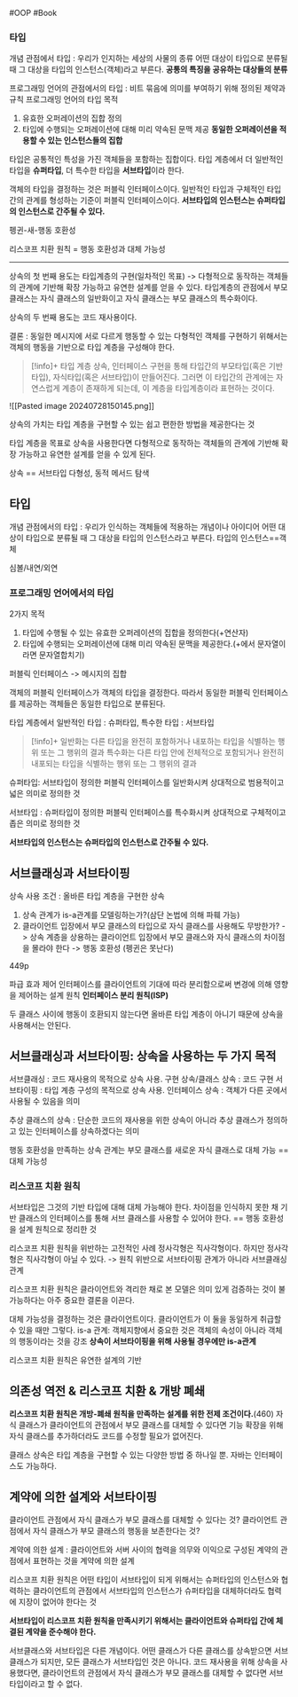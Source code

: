 #OOP #Book

### 타입
개념 관점에서 타입 : 우리가 인지하는 세상의 사물의 종류
어떤 대상이 타입으로 분류될 때 그 대상을 타입의 인스턴스(객체)라고 부른다.
**공통의 특징을 공유하는 대상들의 분류**

프로그래밍 언어의 관점에서의 타입 : 비트 묶음에 의미를 부여하기 위해 정의된 제약과 규칙
프로그래밍 언어의 타입 목적
1. 유효한 오퍼레이션의 집합 정의
2. 타입에 수행되는 오퍼레이션에 대해 미리 약속된 문맥 제공
**동일한 오퍼레이션을 적용할 수 있는 인스턴스들의 집합**

타입은 공통적인 특성을 가진 객체들을 포함하는 집합이다.
타입 계층에서 더 일반적인 타입을 **슈퍼타입**, 더 특수한 타입을 **서브타입**이라 한다.

객체의 타입을 결정하는 것은 퍼블릭 인터페이스이다.
일반적인 타입과 구체적인 타입 간의 관계를 형성하는 기준이 퍼블릭 인터페이스이다.
**서브타입의 인스턴스는 슈퍼타입의 인스턴스로 간주될 수 있다.**

펭귄-새-행동 호환성

리스코프 치환 원칙 = 행동 호환성과 대체 가능성

---


상속의 첫 번째 용도는 타입계층의 구현(일차적인 목표) -> 다형적으로 동작하는 객체들의 관계에 기반해 확장 가능하고 유연한 설계를 얻을 수 있다.
타입계층의 관점에서 부모 클래스는 자식 클래스의 일반화이고 자식 클래스는 부모 클래스의 특수화이다.

상속의 두 번째 용도는 코드 재사용이다.

결론 : 동일한 메시지에 서로 다르게 행동할 수 있는 다형적인 객체를 구현하기 위해서는 객체의 행동을 기반으로 타입 계층을 구성해야 한다.

> [!info]+ 타입 계층
> 상속, 인터페이스 구현을 통해 타입간의 부모타입(혹은 기반타입), 자식타입(혹은 서브타입)이 만들어진다. 그러면 이 타입간의 관계에는 자연스럽게 계층이 존재하게 되는데, 이 계층을 타입계층이라 표현하는 것이다. 

![[Pasted image 20240728150145.png]]


상속의 가치는 타입 계층을 구현할 수 있는 쉽고 편한한 방법을 제공한다는 것

타입 계층을 목표로 상속을 사용한다면 다형적으로 동작하는 객체들의 관계에 기반해 확장 가능하고 유연한 설계를 얻을 수 있게 된다.

상속 == 서브타입 다형성, 동적 메서드 탐색

## 타입
개념 관점에서의 타입 : 우리가 인식하는 객체들에 적용하는 개념이나 아이디어
어떤 대상이 타입으로 분류될 때 그 대상을 타입의 인스턴스라고 부른다. 타입의 인스턴스==객체

심볼/내연/외연

### 프로그래밍 언어에서의 타입
2가지 목적
1. 타입에 수행될 수 있는 유효한 오퍼레이션의 집합을 정의한다(+연산자)
2. 타입에 수행되는 오퍼레이션에 대해 미리 약속된 문맥을 제공한다.(+에서 문자열이라면 문자열합치기)

퍼블릭 인터페이스 -> 메시지의 집합

객체의 퍼블릭 인터페이스가 객체의 타입을 결정한다. 따라서 동일한 퍼블릭 인터페이스를 제공하는 객체들은 동일한 타입으로 분류된다.

타입 계층에서 일반적인 타입 : 슈퍼타입, 특수한 타입 : 서브타입

> [!info]+ 
> 일반화는 다른 타입을 완전히 포함하거나 내포하는 타입을 식별하는 행위 또는 그 행위의 결과
> 특수화는 다른 타입 안에 전체적으로 포함되거나 완전히 내포되는 타입을 식별하는 행위 또는 그 행위의 결과

슈퍼타입: 서브타입이 정의한 퍼블릭 인터페이스를 일반화시켜 상대적으로 범용적이고 넓은 의미로 정의한 것

서브타입 : 슈퍼타입이 정의한 퍼블릭 인터페이스를 특수화시켜 상대적으로 구체적이고 좁은 의미로 정의한 것

**서브타입의 인스턴스는 슈퍼타입의 인스턴스로 간주될 수 있다.**

## 서브클래싱과 서브타이핑
상속 사용 조건 : 올바른 타입 계층을 구현한 상속
1. 상속 관계가 is-a관계를 모델링하는가?(삼단 논법에 의해 파훼 가능)
2. 클라이언트 입장에서 부모 클래스의 타입으로 자식 클래스를 사용해도 무방한가?
-> 상속 계층을 상용하는 클라이언트 입장에서 부모 클래스와 자식 클래스의 차이점을 몰라야 한다 -> 행동 호환성 (펭귄은 못난다)

449p

파급 효과 제어
인터페이스를 클라이언트의 기대에 따라 분리함으로써 변경에 의해 영향을 제어하는 설계 원칙
**인터페이스 분리 원칙(ISP)**

두 클래스 사이에 행동이 호환되지 않는다면 올바른 타입 계층이 아니기 때문에 상속을 사용해서는 안된다.

## 서브클래싱과 서브타이핑: 상속을 사용하는 두 가지 목적
서브클래싱 : 코드 재사용의 목적으로 상속 사용. 구현 상속/클래스 상속 : 코드 구현
서브타이핑 : 타입 계층 구성의 목적으로 상속 사용. 인터페이스 상속 : 객체가 다른 곳에서 사용될 수 있음을 의미

추상 클래스의 상속 : 단순한 코드의 재사용을 위한 상속이 아니라 추상 클래스가 정의하고 있는 인터페이스를 상속하겠다는 의미

행동 호환성을 만족하는 상속 관계는 부모 클래스를 새로운 자식 클래스로 대체 가능 == 대체 가능성

### 리스코프 치환 원칙
서브타입은 그것의 기반 타입에 대해 대체 가능해야 한다.
차이점을 인식하지 못한 채 기반 클래스의 인터페이스를 통해 서브 클래스를 사용할 수 있어야 한다.
== 행동 호환성을 설계 원칙으로 정리한 것

리스코프 치환 원칙을 위반하는 고전적인 사례
정사각형은 직사각형이다. 하지만 정사각형은 직사각형이 아닐 수 있다. -> 원칙 위반으로 서브타이핑 관계가 아니라 서브클래싱 관계

리스코프 치환 원칙은 클라이언트와 격리한 채로 본 모델은 의미 있게 검증하는 것이 불가능하다는 아주 중요한 결론을 이끈다.

대체 가능성을 결정하는 것은 클라이언트이다.
클라이언트가 이 둘을 동일하게 취급할 수 있을 때만 그렇다.
is-a 관계: 객체지향에서 중요한 것은 객체의 속성이 아니라 객체의 행동이라는 것을 강조
**상속이 서브타이핑을 위해 사용될 경우에만 is-a관계**

리스코프 치환 원칙은 유연한 설계의 기반

## 의존성 역전 & 리스코프 치환 & 개방 폐쇄
**리스코프 치환 원칙은 개방-폐쇄 원칙을 만족하는 설계를 위한 전제 조건이다.**(460)
자식 클래스가 클라이언트의 관점에서 부모 클래스를 대체할 수 있다면 기능 확장을 위해 자식 클래스를 추가하더라도 코드를 수정할 필요가 없어진다.

클래스 상속은 타입 계층을 구현할 수 있는 다양한 방법 중 하나일 뿐. 자바는 인터페이스도 가능하다.


## 계약에 의한 설계와 서브타이핑
클라이언트 관점에서 자식 클래스가 부모 클래스를 대체할 수 있다는 것?
클라이언트 관점에서 자식 클래스가 부모 클래스의 행동을 보존한다는 것?

계약에 의한 설계 : 클라이언트와 서버 사이의 협력을 의무와 이익으로 구성된 계약의 관점에서 표현하는 것을 계약에 의한 설계

리스코프 치환 원칙은 어떤 타입이 서브타입이 되게 위해서는 슈퍼타입의 인스턴스와 협력하는 클라이언트의 관점에서 서브타입의 인스턴스가 슈퍼타입을 대체하더라도 협력에 지장이 없어야 한다는 것

**서브타입이 리스코프 치환 원칙을 만족시키기 위해서는 클라이언트와 슈퍼타입 간에 체결된 계약을 준수해야 한다.**


서브클래스와 서브타입은 다른 개념이다. 어떤 클래스가 다른 클래스를 상속받으면 서브클래스가 되지만, 모든 클래스가 서브타입인 것은 아니다. 
코드 재사용을 위해 상속을 사용했다면, 클라이언트의 관점에서 자식 클래스가 부모 클래스를 대체할 수 없다면 서브타입이라고 할 수 없다.
